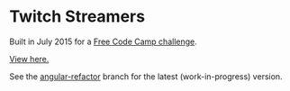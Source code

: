 # Twitch Streamers

Built in July 2015 for a [Free Code Camp challenge](http://www.freecodecamp.com/challenges/use-the-twitchtv-json-api).

[View here.](http://tempurturtul.github.io/fcc-twitch-streamers/)

See the [angular-refactor](https://github.com/Tempurturtul/fcc-twitch-streamers/tree/angular-refactor) branch for the latest (work-in-progress) version.

